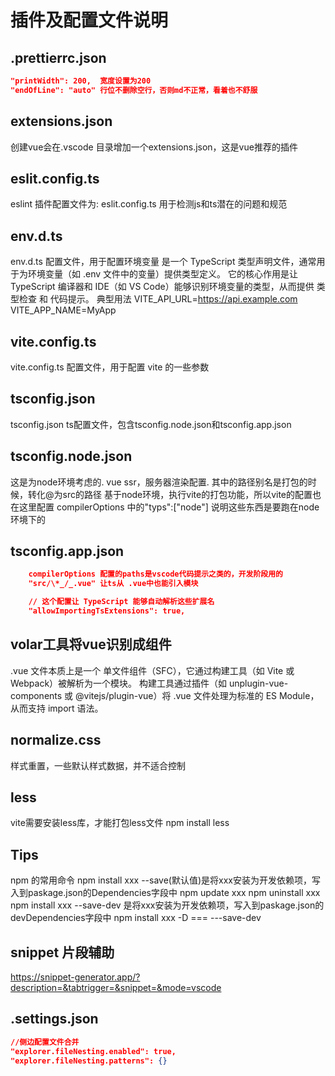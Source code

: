 # 插件及配置文件说明

## .prettierrc.json

```json
"printWidth": 200,  宽度设置为200
"endOfLine": "auto" 行位不删除空行，否则md不正常，看着也不舒服
```

## extensions.json

创建vue会在.vscode 目录增加一个extensions.json，这是vue推荐的插件

## eslit.config.ts

eslint 插件配置文件为: eslit.config.ts 用于检测js和ts潜在的问题和规范

## env.d.ts

env.d.ts 配置文件，用于配置环境变量
是一个 TypeScript 类型声明文件，通常用于为环境变量（如 .env 文件中的变量）提供类型定义。
它的核心作用是让 TypeScript 编译器和 IDE（如 VS Code）能够识别环境变量的类型，从而提供 类型检查 和 代码提示。
典型用法
VITE_API_URL=<https://api.example.com>
VITE_APP_NAME=MyApp

## vite.config.ts

vite.config.ts 配置文件，用于配置 vite 的一些参数

## tsconfig.json

tsconfig.json ts配置文件，包含tsconfig.node.json和tsconfig.app.json

## tsconfig.node.json

这是为node环境考虑的. vue ssr，服务器渲染配置.
其中的路径别名是打包的时候，转化@为src的路径
基于node环境，执行vite的打包功能，所以vite的配置也在这里配置
compilerOptions 中的"typs":["node"] 说明这些东西是要跑在node环境下的

## tsconfig.app.json

```json
    compilerOptions 配置的paths是vscode代码提示之类的，开发阶段用的
    "src/\*_/_.vue" 让ts从 .vue中也能引入模块

    // 这个配置让 TypeScript 能够自动解析这些扩展名
    "allowImportingTsExtensions": true,
```

## volar工具将vue识别成组件

.vue 文件本质上是一个 单文件组件（SFC），它通过构建工具（如 Vite 或 Webpack）被解析为一个模块。
构建工具通过插件（如 unplugin-vue-components 或 @vitejs/plugin-vue）将 .vue 文件处理为标准的 ES Module，从而支持 import 语法。

## normalize.css

样式重置，一些默认样式数据，并不适合控制

## less

vite需要安装less库，才能打包less文件
npm install less

## Tips

npm 的常用命令
npm install xxx --save(默认值)是将xxx安装为开发依赖项，写入到paskage.json的Dependencies字段中
npm update xxx
npm uninstall xxx
npm install xxx --save-dev 是将xxx安装为开发依赖项，写入到paskage.json的devDependencies字段中
npm install xxx -D === ---save-dev

## snippet 片段辅助

<https://snippet-generator.app/?description=&tabtrigger=&snippet=&mode=vscode>

## .settings.json

```json
//侧边配置文件合并
"explorer.fileNesting.enabled": true, 
"explorer.fileNesting.patterns": {}
```
